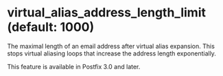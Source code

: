 # virtual_alias_address_length_limit (default: 1000)

The maximal length of an email address after virtual alias expansion.
This stops virtual aliasing loops that increase the address length
exponentially.




This feature is available in Postfix 3.0 and later.



